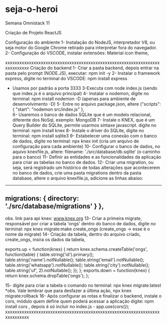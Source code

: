# seja-o-heroi
Semana Omnistack 11


Criação de Projeto ReactJS

Configuração do ambiente
1- Instalação do NodeJS, interpretador V8, ou seja motor do Google Chrome retirado para interpretar fora do navegador.
2- Configuração do VSCODE, instalar extensões:  Material icon theme, 

xxxxxxxxxxxxxxxxxxxxxxxxxxxxxxxxxxxxxxxxxxxxxxxxxxxxxxxxxxxxxxxxxxxxxxxxxxx
Criação do backend
1- Criar a pasta backend, depois entrar na pasta pelo prompt (NODE.JS), executar: npm init -y
2- Instalar o framework express, digite no terminal do VSCODE: npm install express 
* Usamos por padrão a porta 3333
3-Executa com node index.js  (sendo que index.js é o arquivo principal)
4- Instalar o nodemon, digite no terminal: npm install nodemon -D  (apenas para ambiente de desenvolvimento -D) 
5- Entre no arquivo package.json, altere ("scripts": {  "start": "nodemon src/index.js"  },  
6- Usaremos o banco de dados SQLite que é um modelo relacional, diferente dos NoSql, exemplo: MongoDB
7- Instale o KNEX, que é um Query Builder do SQLite, permite usarmos sintaxe javascript. digite no terminal: npm install knex
8- Instale o driver do SQLite, digite no terminal: npm install sqlite3
9- Estabelecer uma conexão com o banco de dados, digite no terminal: npx knex init (cria um arquivo de configuração para cada ambiente)
10- Configurar o banco de dados, no aquivo knexfile.js, altere:  filename: './src/database/db.sqlite' (o caminho para o banco) 
11- Definir as entidades e as funcionalidades da aplicação para criar as tabelas no banco de dados.
12- Criar uma migration, ou seja, será registrado um histórico de todas alterações que acontecerem no banco de dados, crie uma pasta migrations dentro da pasta database, altere o arquivo knexfile.js, adicione as linhas abaixo:   
-----------------------------------------
migrations: {
directory: './src/database/migrations'
}
  },
-----------------------------------------
obs. link para api knex: www.knex.org
13- Criar a primeira migrate, responsável por criar a tabela 'ongs' dentro do banco de dados, 
digite no terminal: npx knex migrate:make create_ongs 
(create_ongs -> esse é o nome da migrate)
14- Criação da tabela, dentro do arquivo criado, create_ongs, insira os dados da tabela,

exports.up = function(knex) {
return knex.schema.createTable('ongs', function(table) {
table.string('id').primary();
table.string('name').notNullable();
table.string('email').notNullable();
table.string('whatsapp').notNullable();
table.string('city').notNullable();
table.string('uf', 2).notNullable();
}); 
};
exports.down = function(knex) {
return  knex.schema.dropTable('ongs');
};

15- digite para criar a tabela o comando no terminal: npx knex migrate:latest
*obs. Vale lembrar que para desfazer a última ação, npx knex migrate:rollback
16- Após configurar as rotas e finalizar o backend, instale o cors, módulo quem define quem poderá acessar a aplicação
digite: npm install cors , depois é só incluir no index.js - app.use(cors());	
xxxxxxxxxxxxxxxxxxxxxxxxxxxxxxxxxxxxxxxxxxxxxxxxxxxxxxxxxxxxxxxxxxxxxxxxxxx
